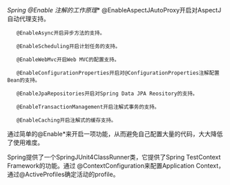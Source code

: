 **Spring @Enable* 注解的工作原理**
       @EnableAspectJAutoProxy开启对AspectJ自动代理支持。
       
       @EnableAsync开启异步方法的支持。
       
       @EnableScheduling开启计划任务的支持。
       
       @EnableWebMvc开启Web MVC的配置支持。
       
       @EnableConfigurationProperties开启对@ConfigurationProperties注解配置Bean的支持。
       
       @EnableJpaRepositories开启对Spring Data JPA Reository的支持。
       
       @EnableTransactionManagement开启注解式事务的支持。
       
       @EnableCaching开启注解式的缓存支持。
       
   通过简单的@Enable*来开启一项功能，从而避免自己配置大量的代码，大大降低了使用难度。
   
   
   
   Spring提供了一个SpringJUnit4ClassRunner类，它提供了Spring TestContext Framework的功能。通过
   @ContextConfiguration来配置Application Context，通过@ActiveProfiles确定活动的profile。